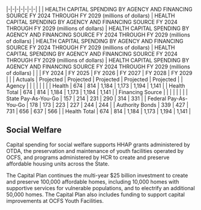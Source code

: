 |-|-|-|-|-|-|-|
| | HEALTH CAPITAL SPENDING BY AGENCY AND FINANCING SOURCE FY 2024 THROUGH FY 2029 (millions of dollars) | HEALTH CAPITAL SPENDING BY AGENCY AND FINANCING SOURCE FY 2024 THROUGH FY 2029 (millions of dollars) | HEALTH CAPITAL SPENDING BY AGENCY AND FINANCING SOURCE FY 2024 THROUGH FY 2029 (millions of dollars) | HEALTH CAPITAL SPENDING BY AGENCY AND FINANCING SOURCE FY 2024 THROUGH FY 2029 (millions of dollars) | HEALTH CAPITAL SPENDING BY AGENCY AND FINANCING SOURCE FY 2024 THROUGH FY 2029 (millions of dollars) | HEALTH CAPITAL SPENDING BY AGENCY AND FINANCING SOURCE FY 2024 THROUGH FY 2029 (millions of dollars) |
| | FY 2024 | FY 2025 | FY 2026 | FY 2027 | FY 2028 | FY 2029 |
| | Actuals | Projected | Projected | Projected | Projected | Projected |
| Agency | | | | | | |
| Health | 674 | 814 | 1,184 | 1,173 | 1,194 | 1,141 |
| Health Total | 674 | 814 | 1,184 | 1,173 | 1,194 | 1,141 |
| Financing Source | | | | | | |
| State Pay-As-You-Go | 157 | 214 | 231 | 290 | 314 | 331 |
| Federal Pay-As-You-Go | 178 | 173 | 223 | 227 | 244 | 244 |
| Authority Bonds | 339 | 427 | 731 | 656 | 637 | 566 |
| Health Total | 674 | 814 | 1,184 | 1,173 | 1,194 | 1,141 |

## **Social Welfare**

Capital spending for social welfare supports HHAP grants administered by OTDA, the preservation and maintenance of youth facilities operated by OCFS, and programs administered by HCR to create and preserve affordable housing units across the State.

The Capital Plan continues the multi-year $25 billion investment to create and preserve 100,000 affordable homes, including 10,000 homes with supportive services for vulnerable populations, and to electrify an additional 50,000 homes. The Capital Plan also includes funding to support capital improvements at OCFS Youth Facilities.